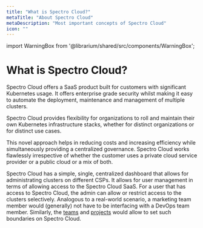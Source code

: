 ```yaml
---
title: "What is Spectro Cloud?"
metaTitle: "About Spectro Cloud"
metaDescription: "Most important concepts of Spectro Cloud"
icon: ""
---
```


import WarningBox from '@librarium/shared/src/components/WarningBox';

# What is Spectro Cloud?

Spectro Cloud offers a SaaS product built for customers with significant Kubernetes usage. It offers enterprise grade security whilst making it easy to automate the deployment, maintenance and management of multiple clusters.

Spectro Cloud provides flexibility for organizations to roll and maintain their own Kubernetes infrastructure stacks, whether for distinct organizations or for distinct use cases.

This novel approach helps in reducing costs and increasing efficiency while simultaneously providing a centralized governance. Spectro Cloud works flawlessly irrespective of whether the customer uses a private cloud service provider or a public cloud or a mix of both.

Spectro Cloud has a simple, single, centralized dashboard that allows for administrating clusters on different CSPs. It allows for user management in terms of allowing access to the Spectro Cloud SaaS. For a user that has access to Spectro Cloud, the admin can allow or restrict access to the clusters selectively. Analogous to a real-world scenario, a marketing team member would (generally) not have to be interfacing with a DevOps team member. Similarly, the [teams](/user-management/okta) and [projects](/introduction/concept-overviews#projects) would allow to set such boundaries on Spectro Cloud.

